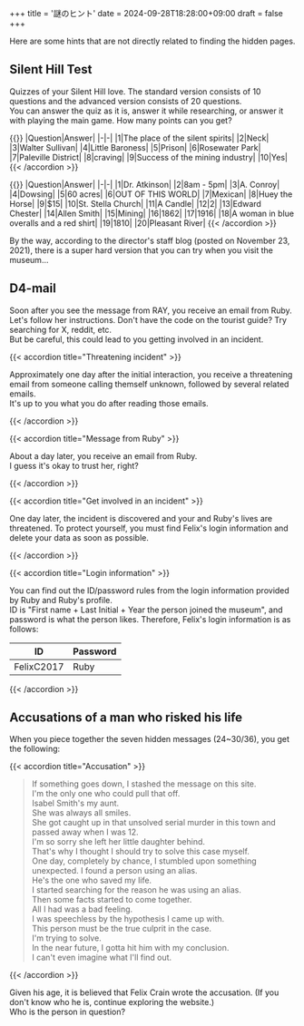 +++
title = '謎のヒント'
date = 2024-09-28T18:28:00+09:00
draft = false
+++

Here are some hints that are not directly related to finding the hidden pages.

## Silent Hill Test

Quizzes of your Silent Hill love. The standard version consists of 10 questions and the advanced version consists of 20 questions.  
You can answer the quiz as it is, answer it while researching, or answer it with playing the main game. How many points can you get?

{{<accordion title="Answer (Standard)">}}
|Question|Answer|
|-|-|
|1|The place of the silent spirits|
|2|Neck|
|3|Walter Sullivan|
|4|Little Baroness|
|5|Prison|
|6|Rosewater Park|
|7|Paleville District|
|8|craving|
|9|Success of the mining industry|
|10|Yes|
{{< /accordion >}}

{{<accordion title="Answer (Advanced)">}}
|Question|Answer|
|-|-|
|1|Dr. Atkinson|
|2|8am - 5pm|
|3|A. Conroy|
|4|Dowsing|
|5|60 acres|
|6|OUT OF THIS WORLD|
|7|Mexican|
|8|Huey the Horse|
|9|$15|
|10|St. Stella Church|
|11|A Candle|
|12|2|
|13|Edward Chester|
|14|Allen Smith|
|15|Mining|
|16|1862|
|17|1916|
|18|A woman in blue overalls and a red shirt|
|19|1810|
|20|Pleasant River|
{{< /accordion >}}

By the way, according to the director's staff blog (posted on November 23, 2021), there is a super hard version that you can try when you visit the museum...

## D4-mail

Soon after you see the message from RAY, you receive an email from Ruby. Let's follow her instructions. Don't have the code on the tourist guide? Try searching for X, reddit, etc.  
But be careful, this could lead to you getting involved in an incident.

{{< accordion title="Threatening incident" >}}

Approximately one day after the initial interaction, you receive a threatening email from someone calling themself unknown, followed by several related emails.  
It's up to you what you do after reading those emails.

{{< /accordion >}}

{{< accordion title="Message from Ruby" >}}

About a day later, you receive an email from Ruby.  
I guess it's okay to trust her, right?

{{< /accordion >}}

{{< accordion title="Get involved in an incident" >}}

One day later, the incident is discovered and your and Ruby's lives are threatened. To protect yourself, you must find Felix's login information and delete your data as soon as possible.

{{< /accordion >}}

{{< accordion title="Login information" >}}

You can find out the ID/password rules from the login information provided by Ruby and Ruby's profile.  
ID is "First name + Last Initial + Year the person joined the museum", and password is what the person likes. Therefore, Felix's login information is as follows:

|ID|Password|
|-|-|
|FelixC2017|Ruby|

{{< /accordion >}}

## Accusations of a man who risked his life

When you piece together the seven hidden messages (24~30/36), you get the following:

{{< accordion title="Accusation" >}}

> If something goes down, I stashed the message on this site.  
> I'm the only one who could pull that off.  
> Isabel Smith's my aunt.  
> She was always all smiles.  
> She got caught up in that unsolved serial murder in this town and passed away when I was 12.  
> I'm so sorry she left her little daughter behind.  
> That's why I thought I should try to solve this case myself.  
> One day, completely by chance, I stumbled upon something unexpected. I found a person using an alias.  
> He's the one who saved my life.  
> I started searching for the reason he was using an alias.  
> Then some facts started to come together.  
> All I had was a bad feeling.  
> I was speechless by the hypothesis I came up with.  
> This person must be the true culprit in the case.  
> I'm trying to solve.  
> In the near future, I gotta hit him with my conclusion.  
> I can't even imagine what I'll find out.

{{< /accordion >}}

Given his age, it is believed that Felix Crain wrote the accusation. (If you don't know who he is, continue exploring the website.)  
Who is the person in question?
